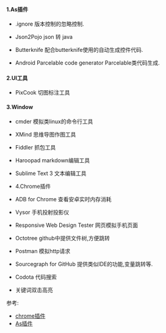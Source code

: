 #### 1.As插件

-  .ignore 版本控制的忽略控制.

-  Json2Pojo json 转 java

- Butterknife 配合butterknife使用的自动生成控件代码.

- Android Parcelable code generator   Parcelable类代码生成.


#### 2.UI工具

- PixCook 切图标注工具


#### 3.Window

-  cmder 模拟类linux的命令行工具

- XMind 思维导图作图工具

- Fiddler 抓包工具

- Haroopad markdown编辑工具

- Sublime Text 3 文本编辑工具

- 4.Chrome插件

- ADB for Chrome 查看安卓实时内存消耗

-  Vysor 手机投射投影仪

-  Responsive Web Design Tester 网页模拟手机页面

- Octotree github中提供文件树,方便跳转

- Postman 模拟http请求

- Sourcegraph for GitHub 提供类似IDE的功能,变量跳转等.

- Codota 代码搜索

- 关键词双击高亮



参考:
-  [chrome插件](https://github.com/jiang111/chrome-plugin-recommand)
-  [As插件](https://github.com/dreamlivemeng/androidstudio-plugins)



